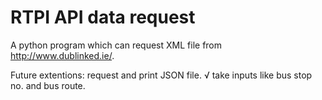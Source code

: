 RTPI API data request
====================

A python program which can request XML file from http://www.dublinked.ie/.

Future extentions:
request and print JSON file. √
take inputs like bus stop no. and bus route.

